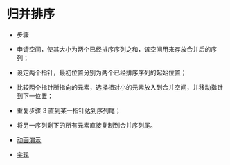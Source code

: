 # 归并排序

- 步骤

 - 申请空间，使其大小为两个已经排序序列之和，该空间用来存放合并后的序列；
 
 - 设定两个指针，最初位置分别为两个已经排序序列的起始位置；
 
 - 比较两个指针所指向的元素，选择相对小的元素放入到合并空间，并移动指针到下一位置；
 
 - 重复步骤 3 直到某一指针达到序列尾；
 
 - 将另一序列剩下的所有元素直接复制到合并序列尾。

- [动画演示](../../../其他/algorithm/sort/MergeSort.gif)

- [实现](../../../src/main/java/xyz/zzyitj/demo/algorithm/sort/MergeSort.java)